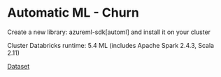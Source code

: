 # Automatic ML - Churn 

Create a new library: azureml-sdk[automl] and install it on your cluster

Cluster Databricks runtime: 5.4 ML (includes Apache Spark 2.4.3, Scala 2.11)

[Dataset](https://amlgitsamples.blob.core.windows.net/churn/CATelcoCustomerChurnTrainingSample.csv)